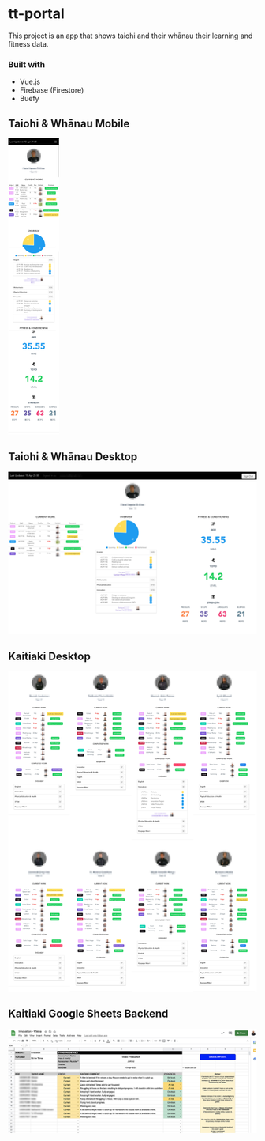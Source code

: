 tt-portal
=========

This project is an app that shows taiohi and their whānau their learning and fitness data.

### Built with
- Vue.js
- Firebase (Firestore)
- Buefy

Taiohi & Whānau Mobile
----------------------
<img src="readmeImages/mobile.jpg" height="600">


Taiohi & Whānau Desktop
----------------------
![Taiohi & Whānau Desktop](readmeImages/desktop.jpg) 


Kaitiaki Desktop
----------------------
![Kaitkai Desktop](readmeImages/teacherdash.jpg) 


Kaitiaki Google Sheets Backend
----------------------
![Kaitkai Google Sheets](readmeImages/googlesheets.jpg) 
